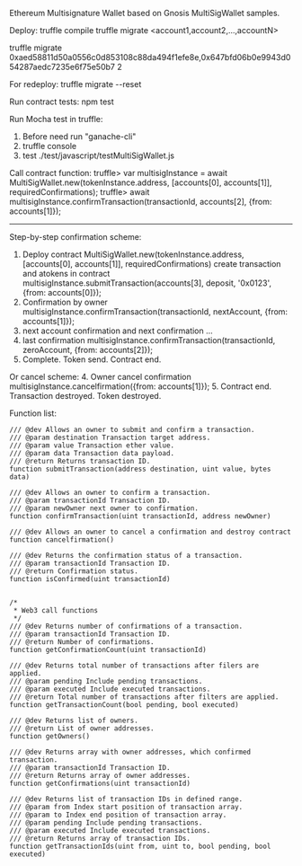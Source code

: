 Ethereum Multisignature Wallet based on Gnosis MultiSigWallet samples.



Deploy:
truffle compile
truffle migrate <account1,account2,...,accountN> <requiredConfirmations>

truffle migrate 0xaed58811d50a0556c0d853108c88da494f1efe8e,0x647bfd06b0e9943d054287aedc7235e6f75e50b7 2



For redeploy:
truffle migrate --reset


Run contract tests:
npm test

Run Mocha test in truffle:
1) Before need run "ganache-cli"
2) truffle console
3) test ./test/javascript/testMultiSigWallet.js


Call contract function:
truffle> var multisigInstance = await MultiSigWallet.new(tokenInstance.address, [accounts[0], accounts[1]], requiredConfirmations);
truffle> await multisigInstance.confirmTransaction(transactionId, accounts[2], {from: accounts[1]});

-------------
Step-by-step confirmation scheme:
1. Deploy contract
MultiSigWallet.new(tokenInstance.address, [accounts[0], accounts[1]], requiredConfirmations)
 create transaction and atokens in contract
multisigInstance.submitTransaction(accounts[3], deposit, '0x0123', {from: accounts[0]});
2. Confirmation by owner
multisigInstance.confirmTransaction(transactionId, nextAccount, {from: accounts[1]});
3. next account confirmation and next confirmation ...
4. last confirmation
multisigInstance.confirmTransaction(transactionId, zeroAccount, {from: accounts[2]});
5. Complete. Token send. Contract end.

Or cancel scheme:
4. Owner cancel confirmation
multisigInstance.cancelfirmation({from: accounts[1]});
5. Contract end. Transaction destroyed. Token destroyed.







Function list:

    /// @dev Allows an owner to submit and confirm a transaction.
    /// @param destination Transaction target address.
    /// @param value Transaction ether value.
    /// @param data Transaction data payload.
    /// @return Returns transaction ID.
    function submitTransaction(address destination, uint value, bytes data)

    /// @dev Allows an owner to confirm a transaction.
    /// @param transactionId Transaction ID.
    /// @param newOwner next owner to confirmation.
    function confirmTransaction(uint transactionId, address newOwner)

    /// @dev Allows an owner to cancel a confirmation and destroy contract
    function cancelfirmation()

    /// @dev Returns the confirmation status of a transaction.
    /// @param transactionId Transaction ID.
    /// @return Confirmation status.
    function isConfirmed(uint transactionId)


    /*
     * Web3 call functions
     */
    /// @dev Returns number of confirmations of a transaction.
    /// @param transactionId Transaction ID.
    /// @return Number of confirmations.
    function getConfirmationCount(uint transactionId)

    /// @dev Returns total number of transactions after filers are applied.
    /// @param pending Include pending transactions.
    /// @param executed Include executed transactions.
    /// @return Total number of transactions after filters are applied.
    function getTransactionCount(bool pending, bool executed)

    /// @dev Returns list of owners.
    /// @return List of owner addresses.
    function getOwners()

    /// @dev Returns array with owner addresses, which confirmed transaction.
    /// @param transactionId Transaction ID.
    /// @return Returns array of owner addresses.
    function getConfirmations(uint transactionId)

    /// @dev Returns list of transaction IDs in defined range.
    /// @param from Index start position of transaction array.
    /// @param to Index end position of transaction array.
    /// @param pending Include pending transactions.
    /// @param executed Include executed transactions.
    /// @return Returns array of transaction IDs.
    function getTransactionIds(uint from, uint to, bool pending, bool executed)



